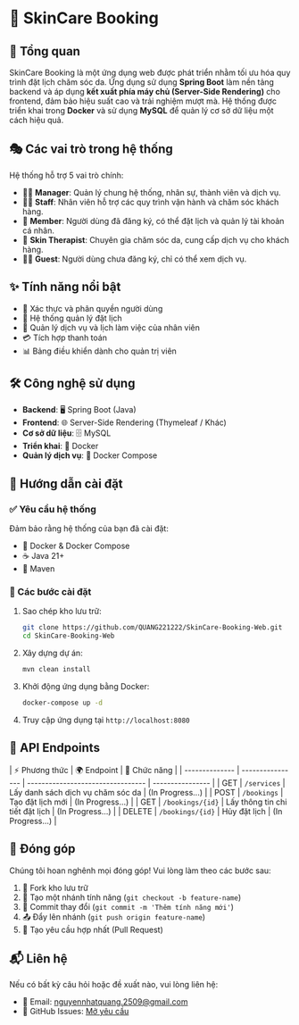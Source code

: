 # 🌿 SkinCare Booking

## 📌 Tổng quan

SkinCare Booking là một ứng dụng web được phát triển nhằm tối ưu hóa quy trình đặt lịch chăm sóc da. Ứng dụng sử dụng **Spring Boot** làm nền tảng backend và áp dụng **kết xuất phía máy chủ (Server-Side Rendering)** cho frontend, đảm bảo hiệu suất cao và trải nghiệm mượt mà. Hệ thống được triển khai trong **Docker** và sử dụng **MySQL** để quản lý cơ sở dữ liệu một cách hiệu quả.

## 🎭 Các vai trò trong hệ thống

Hệ thống hỗ trợ 5 vai trò chính:

- 👨‍💼 **Manager**: Quản lý chung hệ thống, nhân sự, thành viên và dịch vụ.
- 👩‍🔧 **Staff**: Nhân viên hỗ trợ các quy trình vận hành và chăm sóc khách hàng.
- 👤 **Member**: Người dùng đã đăng ký, có thể đặt lịch và quản lý tài khoản cá nhân.
- 💆 **Skin Therapist**: Chuyên gia chăm sóc da, cung cấp dịch vụ cho khách hàng.
- 🧑‍💻 **Guest**: Người dùng chưa đăng ký, chỉ có thể xem dịch vụ.

## ✨ Tính năng nổi bật

- 🔐 Xác thực và phân quyền người dùng
- 📅 Hệ thống quản lý đặt lịch
- 🏥 Quản lý dịch vụ và lịch làm việc của nhân viên
- 💳 Tích hợp thanh toán
- 📊 Bảng điều khiển dành cho quản trị viên

## 🛠 Công nghệ sử dụng

- **Backend**: 🖥️ Spring Boot (Java)
- **Frontend**: 🌐 Server-Side Rendering (Thymeleaf / Khác)
- **Cơ sở dữ liệu**: 🗄️ MySQL
- **Triển khai**: 🐳 Docker
- **Quản lý dịch vụ**: 🚀 Docker Compose

## 🚀 Hướng dẫn cài đặt

### ✅ Yêu cầu hệ thống

Đảm bảo rằng hệ thống của bạn đã cài đặt:

- 🐳 Docker & Docker Compose
- ☕ Java 21+
- 🔧 Maven

### 📌 Các bước cài đặt

1. Sao chép kho lưu trữ:
   ```bash
   git clone https://github.com/QUANG221222/SkinCare-Booking-Web.git
   cd SkinCare-Booking-Web
   ```
2. Xây dựng dự án:
   ```bash
   mvn clean install
   ```
3. Khởi động ứng dụng bằng Docker:
   ```bash
   docker-compose up -d
   ```
4. Truy cập ứng dụng tại `http://localhost:8080`

## 🔌 API Endpoints

| ⚡ Phương thức | 🌍 Endpoint      | 📄 Chức năng                      |
| -------------- | ---------------- | --------------------------------- | ---------------- |
| GET            | `/services`      | Lấy danh sách dịch vụ chăm sóc da | (In Progress...) |
| POST           | `/bookings`      | Tạo đặt lịch mới                  | (In Progress...) |
| GET            | `/bookings/{id}` | Lấy thông tin chi tiết đặt lịch   | (In Progress...) |
| DELETE         | `/bookings/{id}` | Hủy đặt lịch                      | (In Progress...) |

## 🤝 Đóng góp

Chúng tôi hoan nghênh mọi đóng góp! Vui lòng làm theo các bước sau:

1. 🍴 Fork kho lưu trữ
2. 🌿 Tạo một nhánh tính năng (`git checkout -b feature-name`)
3. 💾 Commit thay đổi (`git commit -m 'Thêm tính năng mới'`)
4. 📤 Đẩy lên nhánh (`git push origin feature-name`)
5. 🔄 Tạo yêu cầu hợp nhất (Pull Request)

## 📬 Liên hệ

Nếu có bất kỳ câu hỏi hoặc đề xuất nào, vui lòng liên hệ:

- 📧 Email: nguyennhatquang.2509@gmail.com
- 🐞 GitHub Issues: [Mở yêu cầu](https://github.com/QUANG221222/SkinCare-Booking-Web.git)
